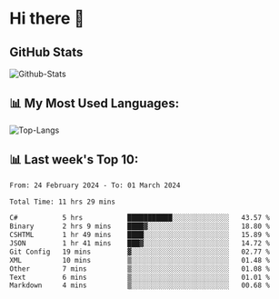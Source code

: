 # Hi there 👋

## GitHub Stats
![Github-Stats](https://github-readme-stats-sigma-five.vercel.app/api?username=ltorson&show_icons=true&theme=radical&count_private=true)

## 📊 My Most Used Languages:
![Top-Langs](https://github-readme-stats-sigma-five.vercel.app/api/top-langs/?username=LTorson&layout=compact&langs_count=10)

## 📊 Last week's Top 10:
<!--START_SECTION:waka-->

```txt
From: 24 February 2024 - To: 01 March 2024

Total Time: 11 hrs 29 mins

C#           5 hrs           ███████████░░░░░░░░░░░░░░   43.57 %
Binary       2 hrs 9 mins    ████▓░░░░░░░░░░░░░░░░░░░░   18.80 %
CSHTML       1 hr 49 mins    ████░░░░░░░░░░░░░░░░░░░░░   15.89 %
JSON         1 hr 41 mins    ███▓░░░░░░░░░░░░░░░░░░░░░   14.72 %
Git Config   19 mins         ▓░░░░░░░░░░░░░░░░░░░░░░░░   02.77 %
XML          10 mins         ▒░░░░░░░░░░░░░░░░░░░░░░░░   01.48 %
Other        7 mins          ▒░░░░░░░░░░░░░░░░░░░░░░░░   01.08 %
Text         6 mins          ▒░░░░░░░░░░░░░░░░░░░░░░░░   01.01 %
Markdown     4 mins          ▒░░░░░░░░░░░░░░░░░░░░░░░░   00.68 %
```

<!--END_SECTION:waka-->
